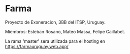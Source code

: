 # Farma
Proyecto de Exoneracion, 3BB del ITSP, Uruguay.

Miembros: Esteban Rosano, Mateo Massa, Felipe Caillabet.

La rama 'master' sera utilizada para el hosting en https://farmauruguay.web.app/
